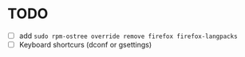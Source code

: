 


# TODO
- [ ] add `sudo rpm-ostree override remove firefox firefox-langpacks`
- [ ] Keyboard shortcurs (dconf or gsettings)
